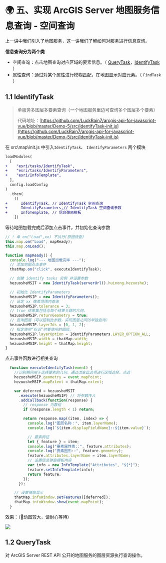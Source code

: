 # 🌍 五、实现 ArcGIS Server 地图服务信息查询 - 空间查询

上一讲中我们引入了地图服务，这一讲我们了解如何对服务进行信息查询。

**信息查询分为两个类**

- 空间查询：点击地图查询对应区域的要素信息。（ [QueryTask](#12--querytask)，[IdentifyTask](#11--identifytask)  ）
- 属性查询：通过对某个属性进行模糊匹配，在地图显示对应元素。（ `FindTask `）

## 1.1  IdentifyTask

> 单服务多图层多要素查询（一个地图服务里边可查询多个图层多个要素）
>
> 代码地址：[https://github.com/LuckRain7/arcgis-api-for-javascript-vue/blob/master/Demo-5/src/IdentifyTask-init.js](https://github.com/LuckRain7/arcgis-api-for-javascript-vue/blob/master/Demo-5/src/IdentifyTask-init.js)

在 src\map\init.js 中引入`IdentifyTask`、 `IdentifyParameters` 两个模块

```diff
loadModules(
  [
+    "esri/tasks/IdentifyTask",
+    "esri/tasks/IdentifyParameters",
+    "esri/InfoTemplate",
  ],
  config.loadConfig
)
  .then(
    ([
+      IdentifyTask, // IdentifyTask 空间查询
+      IdentifyParameters,// IdentifyTask 空间查询参数
+      InfoTemplate, // 信息弹窗模板
    ])
```

等待地图加载完成后添加点击事件，并初始化查询参数

```javascript
// ! 单 on("Load",xx) 不执行(原因待查)
this.map.on("Load", mapReady);
this.map.onLoad();

function mapReady() {
  console.log("--- 地图加载完毕 ---");
  // 添加地图点击事件
  thatMap.on("click", executeIdentifyTask);

  // 创建 identify tasks 实例 并设置参数
  hezuosheMSIT = new IdentifyTask(serverUrl().huinong.hezuoshe);

  // 初始化 IdentifyParameters
  hezuosheMSIP = new IdentifyParameters();
  // 设定 xx 像素范围内查询
  hezuosheMSIP.tolerance = 3;
  // true 结果集包括与每个结果关联的几何。
  hezuosheMSIP.returnGeometry = true;
  // 查询图层（可以控制此参数，实现图层之间的单独查询）
  hezuosheMSIP.layerIds = [0, 1, 2];
  // 指定使用“标识”时要使用的图层。
  hezuosheMSIP.layerOption = IdentifyParameters.LAYER_OPTION_ALL;
  hezuosheMSIP.width = thatMap.width;
  hezuosheMSIP.height = thatMap.height;
}
```

点击事件函数进行相关查询

```javascript
  function executeIdentifyTask(event) {
    //识别期间用于选择要素的几何。通过改变此选项进行区域选择、点选
    hezuosheMSIP.geometry = event.mapPoint;
    hezuosheMSIP.mapExtent = thatMap.extent;

    var deferred = hezuosheMSIT
      .execute(hezuosheMSIP) // 将参数传入
      .addCallback(function(response) {
        // response 为数组
        if (response.length < 1) return;

        return response.map((item, index) => {
          console.log("图层名称：", item.layerName);
          console.log(`${item.displayFieldName}::${item.value}`);

          // 要素特征
          let { feature } = item;
          console.log("要素属性表::", feature.attributes);
          console.log("要素图形::", feature.geometry);
          feature.attributes.layerName = item.layerName;
          // 设置信息弹窗模板内容
          var info = new InfoTemplate("Attributes", "${*}");
          feature.setInfoTemplate(info);
          return feature;
        });
      });

    // 设置弹窗显示
    thatMap.infoWindow.setFeatures([deferred]);
    thatMap.infoWindow.show(event.mapPoint);
  }
```

效果：（💛动图较大，请耐心等待）

![](https://luckrain7.github.io/arcgis-api-for-javascript-vue/Demo-5/IdentifyTask.gif)

## 1.2  QueryTask

 对 ArcGIS Server REST API 公开的地图服务的图层资源执行查询操作。 





